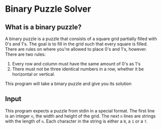 # Binary Puzzle Solver
## What is a binary puzzle?
A binary puzzle is a puzzle that consists of a square grid partially filled with 0's and 1's. The goal is to fill in the grid such that every square is filled. There are rules on where you're allowed to place 0's and 1's, however. There are two rules:
1. Every row and column must have the same amount of 0's as 1's
2. There must not be three identical numbers in a row, whether it be horizontal or vertical.

This program will take a binary puzzle and give you its solution

## Input
This program expects a puzzle from stdin in a special format. The first line is an integer `n`, the width and height of the grid. The next `n` lines are strings with the length of `n`. Each character in the string is either a `0`, a `1` or a `?`. 




